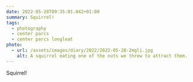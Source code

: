 ```yaml
---
date: 2022-05-28T09:35:01.042+01:00
summary: Squirrel!
tags:
  - photography
  - center parcs
  - center parcs longleat
photo:
  - url: /assets/images/diary/2022/2022-05-28-2mgli.jpg
    alt: A squirrel eating one of the nuts we threw to attract them.
---
```

Squirrel!

